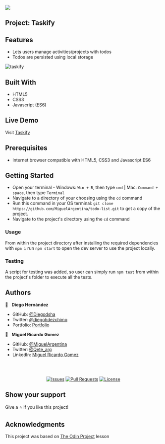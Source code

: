 ![](https://img.shields.io/badge/Microverse-blueviolet)

## Project: Taskify

## Features

- Lets users manage activities/projects with todos
- Todos are persisted using local storage

![taskify](https://user-images.githubusercontent.com/70416006/120082637-a2d73f00-c089-11eb-92e6-323f2e0bd1c9.png)

## Built With

- HTML5
- CSS3
- Javascript (ES6)

## Live Demo

Visit [Taskify](https://zealous-bell-630b4e.netlify.app/)

## Prerequisites

- Internet browser compatible with HTML5, CSS3 and Javascript ES6

## Getting Started

- Open your terminal - Windows: `Win + R`, then type `cmd` | Mac: `Command + space`, then type `Terminal`
- Navigate to a directory of your choosing using the `cd` command
- Run this command in your OS terminal: `git clone https://github.com/MiguelArgentina/todo-list.git` to get a copy of the project.
- Navigate to the project's directory using the `cd` command

### Usage

From within the project directory after installing the required dependencies with `npm i` run  `npm start` to open the dev server to use the project locally.

### Testing

A script for testing was added, so user can simply run `npm test` from within the project's folder to execute all the tests.

## Authors

👤 &nbsp; **Diego Hernández**

- GitHub: [@Diegodsha](https://github.com/Diegodsha)
- Twitter: [@diegohdezchimo](https://twitter.com/diegohdezchimo)
- Portfolio: [Portfolio](https://dshagui.com/)

👤 &nbsp; **Miguel Ricardo Gomez**

- GitHub: [@MiguelArgentina](https://github.com/MiguelArgentina)
- Twitter: [@Qete_arg](https://twitter.com/Qete_arg)
- LinkedIn: [Miguel Ricardo Gomez](https://www.linkedin.com/in/miguelricardogomez/)

<br>
<br>
<p align="center">
  <a href="https://github.com/MiguelArgentina/todo-list/issues">
  <img src="https://img.shields.io/github/issues-raw/MiguelArgentina/todo-list?style=for-the-badge"
       alt="Issues"></a>
   <a href="https://github.com/MiguelArgentina/todo-list/pulls">
  <img src="https://img.shields.io/github/issues-pr/MiguelArgentina/todo-list?style=for-the-badge"
       alt="Pull Requests"></a>
   <a href="https://github.com/MiguelArgentina/todo-list/blob/main/LICENSE">
  <img src="https://img.shields.io/github/license/MiguelArgentina/todo-list?style=for-the-badge"
       alt="License"></a>
</p>

## Show your support

Give a ⭐️ if you like this project!

## Acknowledgments

This project was based on [The Odin Project](https://www.theodinproject.com/paths/full-stack-javascript/courses/javascript/lessons/todo-list) lesson
